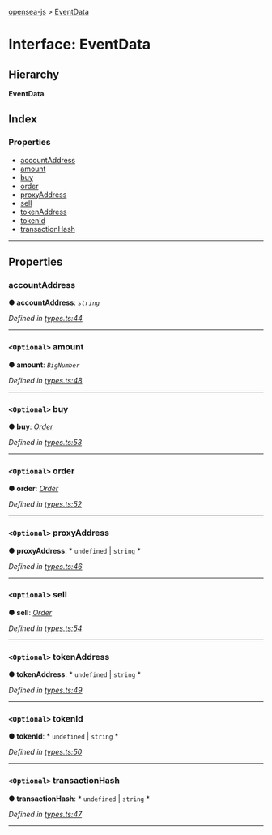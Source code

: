 [opensea-js](../README.md) > [EventData](../interfaces/eventdata.md)

# Interface: EventData

## Hierarchy

**EventData**

## Index

### Properties

* [accountAddress](eventdata.md#accountaddress)
* [amount](eventdata.md#amount)
* [buy](eventdata.md#buy)
* [order](eventdata.md#order)
* [proxyAddress](eventdata.md#proxyaddress)
* [sell](eventdata.md#sell)
* [tokenAddress](eventdata.md#tokenaddress)
* [tokenId](eventdata.md#tokenid)
* [transactionHash](eventdata.md#transactionhash)

---

## Properties

<a id="accountaddress"></a>

###  accountAddress

**● accountAddress**: *`string`*

*Defined in [types.ts:44](https://github.com/ProjectOpenSea/opensea-js/blob/3acb1cb/src/types.ts#L44)*

___
<a id="amount"></a>

### `<Optional>` amount

**● amount**: *`BigNumber`*

*Defined in [types.ts:48](https://github.com/ProjectOpenSea/opensea-js/blob/3acb1cb/src/types.ts#L48)*

___
<a id="buy"></a>

### `<Optional>` buy

**● buy**: *[Order](order.md)*

*Defined in [types.ts:53](https://github.com/ProjectOpenSea/opensea-js/blob/3acb1cb/src/types.ts#L53)*

___
<a id="order"></a>

### `<Optional>` order

**● order**: *[Order](order.md)*

*Defined in [types.ts:52](https://github.com/ProjectOpenSea/opensea-js/blob/3acb1cb/src/types.ts#L52)*

___
<a id="proxyaddress"></a>

### `<Optional>` proxyAddress

**● proxyAddress**: * `undefined` &#124; `string`
*

*Defined in [types.ts:46](https://github.com/ProjectOpenSea/opensea-js/blob/3acb1cb/src/types.ts#L46)*

___
<a id="sell"></a>

### `<Optional>` sell

**● sell**: *[Order](order.md)*

*Defined in [types.ts:54](https://github.com/ProjectOpenSea/opensea-js/blob/3acb1cb/src/types.ts#L54)*

___
<a id="tokenaddress"></a>

### `<Optional>` tokenAddress

**● tokenAddress**: * `undefined` &#124; `string`
*

*Defined in [types.ts:49](https://github.com/ProjectOpenSea/opensea-js/blob/3acb1cb/src/types.ts#L49)*

___
<a id="tokenid"></a>

### `<Optional>` tokenId

**● tokenId**: * `undefined` &#124; `string`
*

*Defined in [types.ts:50](https://github.com/ProjectOpenSea/opensea-js/blob/3acb1cb/src/types.ts#L50)*

___
<a id="transactionhash"></a>

### `<Optional>` transactionHash

**● transactionHash**: * `undefined` &#124; `string`
*

*Defined in [types.ts:47](https://github.com/ProjectOpenSea/opensea-js/blob/3acb1cb/src/types.ts#L47)*

___

